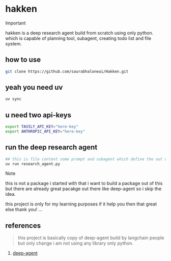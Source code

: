 # hakken 

> [!IMPORTANT] 
> hakken is a deep research agent build from scratch using only python.
> which is capable of planning tool, subagent, creating todo list and file system.


## how to use 

```bash 
git clone https://github.com/saurabhaloneai/Hakken.git
```
## yeah you need uv 

```bash
uv sync 
```
## u need two api-keys 

```bash 
export TAVILY_API_KEY="here-key"
export ANTHROPIC_API_KEY="here-key"
```

## run the deep research agent 

```python
## this is file content some prompt and subagent which define the out deep research agent
uv run research_agent.py
```

>[!NOTE] 
> this is not a package i started with that i want to build a package out of this but there are already great pacakge out there like deep-agent so i skip the idea.
>
> this project is only for my learning purposes if it help you then that great else thank you! ... 




## references

> this project is basically copy of deep-agent build by langchain people but only change i am not using any library only python.
1. [deep-agent](https://github.com/langchain-ai/deepagents/tree/master)



